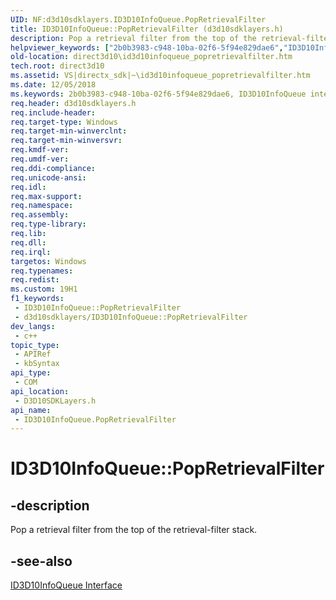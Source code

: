 ```yaml
---
UID: NF:d3d10sdklayers.ID3D10InfoQueue.PopRetrievalFilter
title: ID3D10InfoQueue::PopRetrievalFilter (d3d10sdklayers.h)
description: Pop a retrieval filter from the top of the retrieval-filter stack.
helpviewer_keywords: ["2b0b3983-c948-10ba-02f6-5f94e829dae6","ID3D10InfoQueue interface [Direct3D 10]","PopRetrievalFilter method","ID3D10InfoQueue.PopRetrievalFilter","ID3D10InfoQueue::PopRetrievalFilter","PopRetrievalFilter","PopRetrievalFilter method [Direct3D 10]","PopRetrievalFilter method [Direct3D 10]","ID3D10InfoQueue interface","d3d10sdklayers/ID3D10InfoQueue::PopRetrievalFilter","direct3d10.id3d10infoqueue_popretrievalfilter"]
old-location: direct3d10\id3d10infoqueue_popretrievalfilter.htm
tech.root: direct3d10
ms.assetid: VS|directx_sdk|~\id3d10infoqueue_popretrievalfilter.htm
ms.date: 12/05/2018
ms.keywords: 2b0b3983-c948-10ba-02f6-5f94e829dae6, ID3D10InfoQueue interface [Direct3D 10],PopRetrievalFilter method, ID3D10InfoQueue.PopRetrievalFilter, ID3D10InfoQueue::PopRetrievalFilter, PopRetrievalFilter, PopRetrievalFilter method [Direct3D 10], PopRetrievalFilter method [Direct3D 10],ID3D10InfoQueue interface, d3d10sdklayers/ID3D10InfoQueue::PopRetrievalFilter, direct3d10.id3d10infoqueue_popretrievalfilter
req.header: d3d10sdklayers.h
req.include-header: 
req.target-type: Windows
req.target-min-winverclnt: 
req.target-min-winversvr: 
req.kmdf-ver: 
req.umdf-ver: 
req.ddi-compliance: 
req.unicode-ansi: 
req.idl: 
req.max-support: 
req.namespace: 
req.assembly: 
req.type-library: 
req.lib: 
req.dll: 
req.irql: 
targetos: Windows
req.typenames: 
req.redist: 
ms.custom: 19H1
f1_keywords:
 - ID3D10InfoQueue::PopRetrievalFilter
 - d3d10sdklayers/ID3D10InfoQueue::PopRetrievalFilter
dev_langs:
 - c++
topic_type:
 - APIRef
 - kbSyntax
api_type:
 - COM
api_location:
 - D3D10SDKLayers.h
api_name:
 - ID3D10InfoQueue.PopRetrievalFilter
---
```


# ID3D10InfoQueue::PopRetrievalFilter


## -description

Pop a retrieval filter from the top of the retrieval-filter stack.



## -see-also

<a href="/windows/desktop/api/d3d10sdklayers/nn-d3d10sdklayers-id3d10infoqueue">ID3D10InfoQueue Interface</a>
